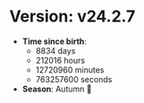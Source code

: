 # Version: v24.2.7
- **Time since birth**:
  - 8834 days
  - 212016 hours
  - 12720960 minutes
  - 763257600 seconds
- **Season**: Autumn 🍁
